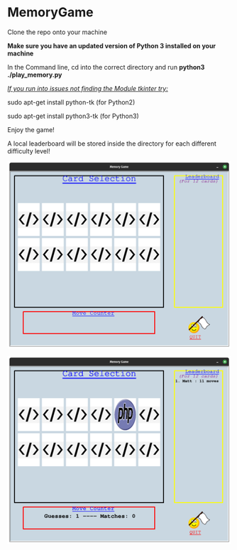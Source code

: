 # MemoryGame

Clone the repo onto your machine

**Make sure you have an updated version of Python 3 installed on your machine**

In the Command line, cd into the correct directory and run **python3 ./play_memory.py**

<ins>*If you run into issues not finding the Module tkinter try:*</ins>

sudo apt-get install python-tk (for Python2)

sudo apt-get install python3-tk (for Python3)

Enjoy the game!

A local leaderboard will be stored inside the directory for each different difficulty level!

![Image of staring game](https://github.com/mattfaucher/MemoryGame/blob/main/images/MemoryGame1.png)


![Image of game with a leaderboard entry added](https://github.com/mattfaucher/MemoryGame/blob/main/images/MemoryGame2.png)
